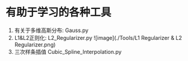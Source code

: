 # 有助于学习的各种工具
1. 有关于多维高斯分布:
   Gauss.py
2. L1&L2正则化: 
L2_Regularizer.py
![image](./Tools/L1 Regularizer & L2 Regularizer.png)
3. 三次样条插值
Cubic_Spline_Interpolation.py

